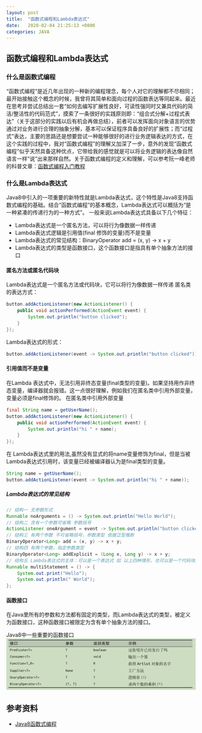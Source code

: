 ```yaml
---
layout: post
title:  "函数式编程和Lambda表达式"
date:   2020-02-04 21:25:13 +0800
categories: JAVA
---
```


## 函数式编程和Lambda表达式

### 什么是函数式编程
   “函数式编程”是近几年出现的一种新的编程理念，每个人对它的理解都不尽相同；最开始接触这个概念的时候，我曾将其简单和面向过程的函数表达等同起来。最近在思考并尝试总结出一套“如何去编写扩展性良好，可读性强同时又兼具代码的简洁/整洁性的代码范式”，摸索了一条很好的实践原则即：“组合式分解+过程式表达”（关于这部分的实践以后有机会再做总结），前者可以发挥面向对象语言的优势通过对业务进行合理的抽象分解，基本可以保证程序具备良好的扩展性；而“过程式”表达，主要的思路还是想要尝试一种能够很好的进行业务逻辑表达的方式，在这个实践的过程中，我对“函数式编程”的理解又加深了一步，意外的发现“函数式编程”似乎天然具备这种优点，它带给我的感觉就是可以将业务逻辑的表达像自然语言一样“说”出来那样自然。关于函数式编程的定义和理解，可以参考阮一峰老师的科普文章：[函数式编程入门教程](http://www.ruanyifeng.com/blog/2017/02/fp-tutorial.html)

### 什么是Lambda表达式
Java8中引入的一项重要的新特性就是Lambda表达式，这个特性是Java8支持函数式编程的基础。结合“函数式编程”的基本概念，Lambda表达式可以概括为“是一种紧凑的传递行为的一种方式”。
一般来说Lambda表达式具备以下几个特征：

- Lambda表达式是一个匿名方法，可以将行为像数据一样传递
- Lambda表达式逻辑是引用值(final 修饰的变量)而不是变量
- Lambda表达式的常见结构：BinaryOperator<Integer> add = (x, y) → x + y
- Lambda表达式的类型是函数接口，这个函数接口是指具有单个抽象方法的接口

#### 匿名方法或匿名代码块
Lambda表达式是一个匿名方法或代码块，它可以将行为像数据一样传递
匿名类的表达方式：
```java
button.addActionListener(new ActionListener() {
	public void actionPerformed(ActionEvent event) { 
		System.out.println("button clicked"); 
	}
});
```

Lambda表达式的形式：
```java
button.addActionListener(event -> System.out.println("button clicked"));
```

#### 引用值而不是变量
在Lambda 表达式中，无法引用非终态变量(final类型的变量)。如果坚持用作非终态变量，编译器就会报错。这一点很好理解，例如我们在匿名类中引用外部变量，变量必须是final修饰的。
在匿名类中引用外部变量
```java
final String name = getUserName(); 
button.addActionListener(new ActionListener() {
	public void actionPerformed(ActionEvent event) { 
		System.out.println("hi " + name); 
	} 
});
```
在 Lambda表达式里的用法,虽然没有显式的将name变量修饰为final，但是当被Lambda表达式引用时，该变量已经被编译器认为是final类型的变量。
```java
String name = getUserName(); 
button.addActionListener(event -> System.out.println("hi " + name));
```
##### Lambda表达式的常见结构

```java
// 结构一 无参数形式
Runnable noArguments = () -> System.out.println("Hello World"); 
// 结构二 含有一个参数可省略 参数括号
ActionListener oneArgument = event -> System.out.println("button clicked"); 
// 结构三 有两个参数 不可省略括号，参数类型 依据泛型推断
BinaryOperator<Long> add = (x, y) -> x + y;
// 结构四 有两个参数，指定参数类型
BinaryOperator<Long> addExplicit = (Long x, Long y) -> x + y;
// 结构五 Lambda表达式的主体：可以是一个表达式 如 以上四种情形，也可以是一个代码块形式
Runnable multiStatement = () -> { 
	System.out.print("Hello"); 
	System.out.println(" World"); 
};	
```

#### 函数接口
在Java里所有的参数和方法都有固定的类型，而Lambda表达式的类型，被定义为函数接口，这种函数接口被限定为含有单个抽象方法的接口。

Java8中一些重要的函数接口
![截屏2020-02-04下午1.21.39](/assets/img/2020-02-04-01.png)

## 参考资料
- [Java8函数式编程](https://github.com/pzsoftchen/books/blob/master/Java%208%E5%87%BD%E6%95%B0%E5%BC%8F%E7%BC%96%E7%A8%8B.pdf)
